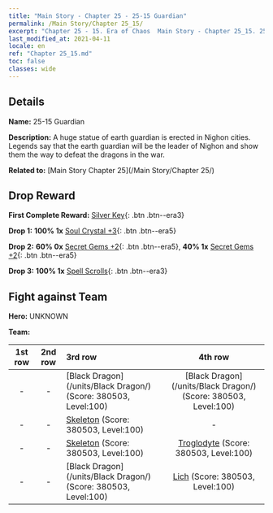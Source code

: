 ```yaml
---
title: "Main Story - Chapter 25 - 25-15 Guardian"
permalink: /Main Story/Chapter 25_15/
excerpt: "Chapter 25 - 15. Era of Chaos  Main Story - Chapter 25_15. 25-15 Guardian"
last_modified_at: 2021-04-11
locale: en
ref: "Chapter 25_15.md"
toc: false
classes: wide
---
```


## Details

 **Name:** 25-15 Guardian

 **Description:** A huge statue of earth guardian is erected in Nighon cities. Legends say that the earth guardian will be the leader of Nighon and show them the way to defeat the dragons in the war.

 **Related to:** [Main Story Chapter 25](/Main Story/Chapter 25/)

## Drop Reward

 **First Complete Reward:** [Silver Key](/Items/con_693/){: .btn .btn--era3}

 **Drop 1:** **100% 1x** [Soul Crystal +3](/Items/mat_87/){: .btn .btn--era5}

 **Drop 2:** **60% 0x** [Secret Gems +2](/Items/mat_79/){: .btn .btn--era5}, **40% 1x** [Secret Gems +2](/Items/mat_79/){: .btn .btn--era5}

 **Drop 3:** **100% 1x** [Spell Scrolls](/Items/con_694/){: .btn .btn--era3}


## Fight against Team
 **Hero:** UNKNOWN

 **Team:**


  | 1st row | 2nd row | 3rd row | 4th row |
  |:----:|:----:|:----|:----:|
  | - | - | [Black Dragon](/units/Black Dragon/) (Score: 380503, Level:100)  | [Black Dragon](/units/Black Dragon/) (Score: 380503, Level:100)  |
  | - | - | [Skeleton](/units/Skeleton/) (Score: 380503, Level:100)  | - |
  | - | - | [Skeleton](/units/Skeleton/) (Score: 380503, Level:100)  | [Troglodyte](/units/Troglodyte/) (Score: 380503, Level:100)  |
  | - | - | [Black Dragon](/units/Black Dragon/) (Score: 380503, Level:100)  | [Lich](/units/Lich/) (Score: 380503, Level:100)  |


